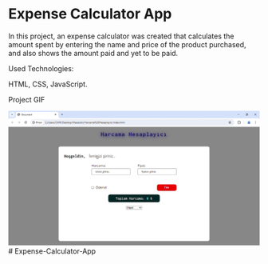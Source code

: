<h1>Expense Calculator App</h1>

In this project, an expense calculator was created that calculates the amount spent by entering the name and price of the product purchased, and also shows the amount paid and yet to be paid.

Used Technologies:

HTML, CSS, JavaScript.

Project GIF

<img src="./images/Document - Google Chrome 2024-04-23 14-59-55.gif"/>#   E x p e n s e - C a l c u l a t o r - A p p 
 
 